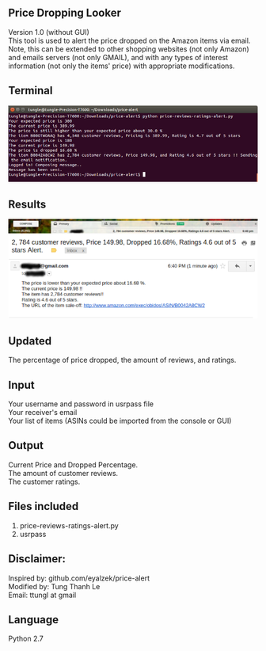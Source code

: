 ## Price Dropping Looker 
Version 1.0 (without GUI)</br>
This tool is used to alert the price dropped on the Amazon items via email.</br>
Note, this can be extended to other shopping websites (not only Amazon) and emails servers (not only GMAIL), and with any types of interest information (not only the items' price) with appropriate modifications.</br>

## Terminal
![alt tag](https://github.com/ttungl/Price-Dropped-Watcher/blob/master/results/price-review-rating-email--alert-v1.png?raw=true)

## Results
![alt tag](https://github.com/ttungl/Price-Dropped-Watcher/blob/master/results/emailed-alert-v1.png?raw=true)
![alt tag](https://github.com/ttungl/Price-Dropped-Watcher/blob/master/results/email-alert-content-v1.png?raw=true)

## Updated
The percentage of price dropped,
the amount of reviews, and ratings.<br />
## Input
Your username and password in usrpass file<br />
Your receiver's email<br />
Your list of items (ASINs could be imported from the console or GUI)<br />
## Output
Current Price and Dropped Percentage.<br />
The amount of customer reviews.<br />
The customer ratings.<br />
## Files included
1. price-reviews-ratings-alert.py<br/>
2. usrpass<br/>

## Disclaimer:
Inspired by: github.com/eyalzek/price-alert <br />
Modified by: Tung Thanh Le <br />
Email: ttungl at gmail <br />

## Language
Python 2.7 <br />
